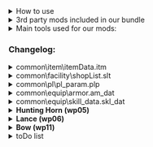 <html>
<details> <!-- How to use -->
  <summary>How to use</summary>
  <ul>
    <li>Download this repo and add the files to "[...]\Steam\steamapps\common\Monster Hunter World"</li>
    <li>That's it! You can start the game and all mods will be loaded.</li>
  </ul>
</details>
<details> <!-- 3rd party mods included in our bundle -->
  <summary>3rd party mods included in our bundle</summary>
  <ul>
    <li><a href="https://www.nexusmods.com/monsterhunterworld/mods/1982">Stracker's Loader</a></li>
    <li><a href="https://www.nexusmods.com/monsterhunterworld/mods/3473">Performance Booster and Plugin Extender</a>
    </li>
    <li><a href="https://www.nexusmods.com/monsterhunterworld/mods/3474">Tic Rate Fix</a></li>
    <li><a href="https://www.nexusmods.com/monsterhunterworld/mods/790">Camera Zoom</a></li>
    <li><a href="https://www.nexusmods.com/monsterhunterworld/mods/75">No Rain</a></li>
    <li><a href="https://www.nexusmods.com/monsterhunterworld/mods/5540">Skippable Cutscenes</a></li>
    <li><a href="https://www.nexusmods.com/monsterhunterworld/mods/1986">Guiding Lands Gathering Indicator</a></li>
    <li><a href="https://www.nexusmods.com/monsterhunterworld/mods/1972">Easier to spot Guiding Lands Gathering
        Spots</a></li>
    <li><a href="https://www.nexusmods.com/monsterhunterworld/mods/6556">All Monster Drops Increased</a></li>
    <li><a href="https://www.nexusmods.com/monsterhunterworld/mods/5601">Tenderizing Rebalance and Removal</a></li>
    <li><a href="https://www.nexusmods.com/monsterhunterworld/mods/3456">Permanent Shiny Drops</a></li>
    <li><a href="https://www.nexusmods.com/monsterhunterworld/mods/2459">True weapon damage values</a></li>
    <li><a href="https://www.nexusmods.com/monsterhunterworld/mods/345">Sharpening finish sound replacement__Nice
        Meme</a></li>
  </ul>
</details>
<details> <!-- Main tools used for our mods: -->
  <summary>Main tools used for our mods:</summary>
  <ul>
    <li><a href="https://github.com/Synthlight/MHW-Editor/releases">Synthlight's MHW Editor</a></li>
    <li><a href="https://github.com/Synthlight/MHW-Editor/wiki">Synthlight's MHW Editor Wiki</a></li>
    <li><a href="https://www.nexusmods.com/monsterhunterworld/mods/411">MHWNoChunk</a></li>
    <li><a href="https://marketplace.visualstudio.com/items?itemName=mechatroner.rainbow-csv">RBQL / Rainbow CSV for VS
        Code</a></li>
    <li>Our own scripts</li>
    <li>oo2core_8_win64.dll (got a backup on Google-Drive)</li>
  </ul>
</details>
<h3>Changelog:</h3>
<details> <!-- common\item\itemData.itm -->
  <summary>common\item\itemData.itm</summary>
  <ul>
    <li>Changed item carry limits, especially for healing items as part of the healing rework</li>
    <li>You'll start the quest with the max amount, that you can carry of any given item. Crafting during the mission is not intended. For balance reasons, it's recommended that you only get new consumables from the camp if you just fainted</li>
    <li>The following items are now infinite use:
      <ul>
        <li>Blast and poison coatings, ammos (aside from para, sleep, cluster and slicing)</li>
        <li>Cool drink, hot drink, whetfish fin, whetfish fin+ and well-done steak</li>
      </ul>
    </li>
    <li>Banned the following items (healing rework):<br>
      Armortalon, armorcharm, (mega) armorskin, (mega) demondrug, ancient Potion</li>
  </ul>
</details>
<details> <!-- common\facility\shopList.slt -->
  <summary>common\facility\shopList.slt</summary>
  <ul>
    <li>You can now get all the usable items you'll need during hunts for 1z at the shop. Crafting and cultivating
      plants are no longer required</li>
    <li>Added (gourmet) vouchers, armor spheres, whetfish fins and Zorah Magdaros tickets to the shop</li>
  </ul>
</details>
<details> <!-- common\pl\pl_param.plp -->
  <summary>common\pl\pl_param.plp</summary>
  <ul>
    <li>Gunner defense rate 0.7 ⇒ 0.55 (healing rework)</li>
    <li>HR Augment Defense Bonus 10/20/30 ⇒ 30/60/90</li>
    <li>HR Augment Defense Bonus 15/25/35/50 ⇒ 45/75/105/150</li>
    <li>HR/MR Augment Lifesteal Cooldown 0.2sec ⇒ 0.1sec </li>
    <li>MR Augment Attack Bonus 5/10/15/25 ⇒ 10/18/25/40</li>
    <li>HR Augment Health Percent 10/15/20% ⇒ 8/12/16%</li>
    <li>MR Augment Health Percent 7.5/9/11/14% ⇒ 5/7.5/10/12.5%</li>
  </ul>
</details>
<details> <!-- common\equip\armor.am_dat -->
  <summary>common\equip\armor.am_dat</summary>
  <ul>
    <li>SELECT a.P1_Set_Group, a.p2_Variant, a.P3_Type, a.P4_Equip_slot, "Defense", a.Defense*3 WHERE a.Defense> 0</li>
  </ul>
</details>
<details> <!-- common\equip\skill_data.skl_dat -->
  <summary>common\equip\skill_data.skl_dat</summary>
  <ul>
    <li>Weakness exploit DLC nerf reverted, +15/30/50% affinity on weakspots, no softening requirement</li>
    <li>Focus:
      <ul>
        <li>Charge rate changed from 95/90/85% to 92/85/80%</li>
        <li>Gauge fill rate changed from 5/10/20% to 10/20/35%</li>
      </ul>
    </li>
    <li>Partbreaker changed from 10/20/30% to 20/35/50%</li>
    <li>Slugger changed from 20/30/40/50/60% to 20/40/50/75/100%</li>
    <li>Stamina thief from 20/30/40/50/60% to 40/60/80/110/150%</li>
    <li>Latent power affinity changed from 10/20/30/40/50/60/70% to 20/30/40/50/60/75/100%</li>
    <li>Agitator affinity changed from 5/5/7/7/10/15/20% to 5/6/7/8/10/15/20%</li>
    <li>Peak performance attack buff changed from 5/10/20 to 10/18/25</li>
    <li>Heroics:
      <ul>
        <li>Attack changed from 0/5/5/10/15/25/40% to 3/6/9/12/15/25/40%</li>
        <li>Defense changed from 50/50/100/100/100/150/150 to 50/60/70/80/100/125/150</li>
      </ul>
    </li>
    <li>Marathon runner stamina usage rate changed from 85/70/50% to 75/60/50%</li>
    <li>Stamina surge stamina recovery increase changed from 10/20/30% to 10/25/40%</li>
    <li>Quick sheath changed from 110/120/140 to 120/140/155</li>
    <li>Item prolonger changed from 10/25/50% to 33/66/100%</li>
    <li>Free meal changed from 25/50/75% to 20/35/50%</li>
    <li>Maximum might:
      <ul>
        <li>Affinity changed from 10/20/30/40/40% to 10/20/30/40/50%</li>
        <li>Max stamina time requirement removed (from 5/5/5/5/0s)</li>
        <li>Persisting buff duration changed from 2/3/3/4/0s to 0/0/0/1/2s</li>
      </ul>
    </li>
  </ul>
</details>
<details> <!-- Hunting Horn (wp05) -->
  <summary><b>Hunting Horn (wp05)</b></summary>
  <u>common\pl\music_skill_efc.mske (script for these changes not yet written)</u>
  <ul>
    <li>Encore no longer extends the duration or boosts the effect of buffs</li>
    <li>Duration of all songs changed to 3min/6min/12min (no maestro/maestro 1/maestro 2)</li>
    <li>Made the following changes to the effects of buffs:
      <ul>
        <li>Tool Use Drain Reduced (S) from 0.75/0.75 ⇒ 0.8</li>
        <li>Tool Use Drain Reduced (L) from 0.75/0.75 ⇒ 0.7</li>
        <li>Elemental Attack Boost from 1.08/1.1 ⇒ 1.12</li>
        <li>Abnormal Status Atk. Increased from 1.1/1.15 ⇒ 1.3</li>
        <li>Defense or Attack Up (S) from 1.1/1.15 ⇒ 1.12</li>
        <li>Defense or Attack Up (L) from 1.15/1.2 ⇒ 1.2</li>
        <li>Recovery Speed (L) from 3/3 ⇒ 3</li>
        <li>Blight Res Up from 5/10 ⇒ 10</li>
        <li>Affinity Up and Health Rec. (S) from 15/20 ⇒ 20</li>
        <li>Max Stamina Up + Recovery from 50/50 ⇒ 50</li>
        <li>Elemental Res Boost (L) from 7/10 ⇒ 10</li>
        <li>Health Boost (L) from 50/50 ⇒ 50</li>
      </ul>
    <li>Replaced the following (S) songs with their (L) versions
      <ul>
        <li>Earplugs (S) ⇒ Earplugs (L)</li>
        <li>Health Boost (S) from 30/30 ⇒ Health Boost (L)</li>
        <li>Recovery Speed (S) from 2/2 ⇒ Recovery Speed (L)</li>
        <li>Wind Pressure Negated ⇒ All Wind Pressure Negated</li>
        <li>Elemental Res Boost (S) from 5/7 ⇒ Elemental Res Boost (L)</li>
      </ul>
    </li>
</details>
<details> <!-- Lance (wp06) -->
  <summary><b>Lance (wp06)</b></summary>
  <u>hm\wp\wp06\collision\wp06.col & hm\wp\wp06\collision\wp06_01.col</u>
</details>
<details> <!-- Bow (wp11) -->
  <summary><b>Bow (wp11)</b></summary>
  <u>hm\wp\wp11\wp11_param.w11p</u>
  <ul>
    <li>Status Coating Buildup Multiplier unchanged at 1/1.2/1.4/1.6 (Charge 1/2/3/4)</li>
    <li>Power Coating Damage unchanged at 1.35</li>
    <li>Close Range Coating Damage unchanged at 1.18</li>
    <li>Close Range Coating Critical Start Multiplier unchanged at 0.1</li>
    <li>Close Range Coating Critical End Multiplier unchanged at 0.6</li>
    <li>Amount of Arrows Shot unchanged</li>
  </ul>
</details>
<details> <!-- toDo list -->
  <summary>toDo list</summary>
  <ul>
    <li>Add certain decos as quest rewards</li>
    <li>Change drop tables</li>
    <li>hh dmg*1.35 and songs scripts</li>
    <li>Armor defense & negative res scripts</li>
    <li>Lance dmg*1.2 script (poke and up-poke same dmg)</li>
    <li>Buff bow dragon piercer, Buff Raw Bow</li>
    <li>Change gun ammo (pierce, spread, normal, sticky, slicing)</li>
    <li>Switch axe: nerf Power Phials, buff overall dmg</li>
    <li>Fix Kulve Taroth</li>
    <li>Buff clutch claw motion values by 50% each</li>
    <li>Change "Long Range" and "Close Range"</li>
    <li>Buff defense on weapons</li>
    <li>nerf hh healing</li>
  </ul>
</details>
